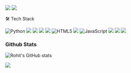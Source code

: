 [![](https://img.shields.io/badge/Gmail-rohitsridharan4@gmail.com-blue)](mailto:rohitsridharan4@gmail.com)
[![](https://img.shields.io/badge/Instagram-%40rohit25.1-red)](https://instagram.com/rohit25.1)



🛠  Tech Stack


![Python](https://img.shields.io/badge/python-3670A0?style=for-the-badge&logo=python&logoColor=ffdd54)
![](https://img.shields.io/badge/C%2B%2B-00599C?style=for-the-badge&logo=c%2B%2B&logoColor=white)
![](https://img.shields.io/badge/Java-ED8B00?style=for-the-badge&logo=java&logoColor=white)
![](https://img.shields.io/badge/Swift-FA7343?style=for-the-badge&logo=swift&logoColor=white)
![](https://img.shields.io/badge/react_native-%2320232a.svg?style=for-the-badge&logo=react&logoColor=%2361DAFB)
![HTML5](https://img.shields.io/badge/html5-%23E34F26.svg?style=for-the-badge&logo=html5&logoColor=white)
![](https://img.shields.io/badge/CSS-239120?&style=for-the-badge&logo=css3&logoColor=white)
![JavaScript](https://img.shields.io/badge/javascript-%23323330.svg?style=for-the-badge&logo=javascript&logoColor=%23F7DF1E)
![](https://img.shields.io/badge/Express.js-404D59?style=for-the-badge)
![](https://img.shields.io/badge/Node.js-43853D?style=for-the-badge&logo=node.js&logoColor=white)
![](https://img.shields.io/badge/MongoDB-4EA94B?style=for-the-badge&logo=mongodb&logoColor=white)


### Github Stats ###

![Rohit's GitHub stats](https://github-readme-stats.vercel.app/api?username=rohit25-1&&show_icons=true&title_color=ffffff&icon_color=9645F4&text_color=daf7dc&bg_color=000000)


![](https://github-readme-stats.vercel.app/api/top-langs/?username=rohit25-1&theme=dark)


